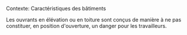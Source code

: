 Contexte: Caractéristiques des bâtiments

Les ouvrants en élévation ou en toiture sont conçus de manière à ne pas constituer, en position d'ouverture, un danger pour les travailleurs.
